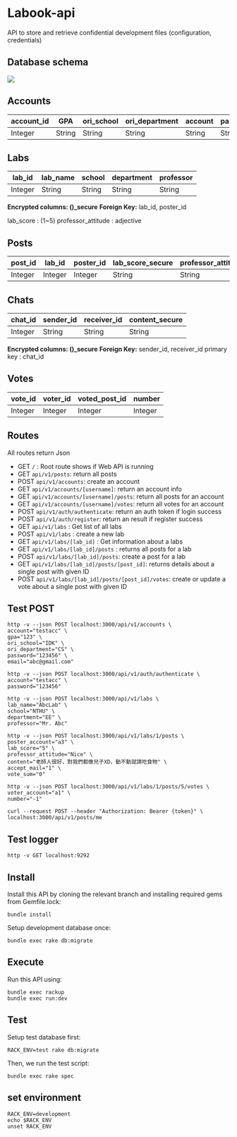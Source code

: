 # Labook-api
API to store and retrieve confidential development files (configuration, credentials)

## Database schema
![](https://i.imgur.com/OEzAQnL.png)

## Accounts
| account_id | GPA | ori_school | ori_department | account | password |
| ---------- | --- | ---------- | -------------- | ------- | -------- |
| Integer     | String | String     | String         | String  | String   |

## Labs
| lab_id | lab_name | school | department | professor |
| ------ | -------- | ------ | ---------- | --------- |
| Integer | String   | String | String     | String    |

**Encrypted columns: ()_secure**
**Foreign Key:** lab_id, poster_id

lab_score : (1~5)
professor_attitude : adjective


## Posts
| post_id | lab_id | poster_id | lab_score_secure | professor_attitude_secure | content_secure |  accept_mail   | vote_sum |
| ------- | ------ | --------- | --------- | ------------------ | ------- | --- | ---- |
| Integer  | Integer | Integer    | String       | String             | String  |   Integer  | Integer  |

## Chats
| chat_id | sender_id | receiver_id | content_secure |
| ------- | --------- | ---------- | ------- |
| Integer  | String    | String     | String  |

**Encrypted columns: ()_secure**
**Foreign Key:** sender_id, receiver_id
primary key : chat_id

## Votes
| vote_id | voter_id | voted_post_id | number |
| ------- | --------- | ---------- | ------- |
| Integer  | Integer    | Integer     | Integer  |


## Routes
All routes return Json

- GET `/` : Root route shows if Web API is running
- GET `api/v1/posts`: return all posts
- POST `api/v1/accounts`: create an account
- GET `api/v1/accounts/[username]`: return an account info
- GET `api/v1/accounts/[username]/posts`: return all posts for an account
- GET `api/v1/accounts/[username]/votes`: return all votes for an account
- POST `api/v1/auth/authenticate`: return an auth token if login success
- POST `api/v1/auth/register`: return an result if register success
- GET `api/v1/labs` : Get list of all labs
- POST `api/v1/labs` : create a new lab
- GET `api/v1/labs/[lab_id]` : Get information about a labs
- GET `api/v1/labs/[lab_id]/posts` : returns all posts for a lab
- POST `api/v1/labs/[lab_id]/posts`:  create a post for a lab
- GET `api/v1/labs/[lab_id]/posts/[post_id]`: returns details about a single post with given ID
- POST `api/v1/labs/[lab_id]/posts/[post_id]/votes`: create or update a vote about a single post with given ID


## Test POST
```console
http -v --json POST localhost:3000/api/v1/accounts \
account="testacc" \
gpa="123" \
ori_school="IDK" \
ori_department="CS" \
password="123456" \
email="abc@gmail.com"

http -v --json POST localhost:3000/api/v1/auth/authenticate \
account="testacc" \
password="123456"

http -v --json POST localhost:3000/api/v1/labs \
lab_name="AbcLab" \
school="NTHU" \
department="EE" \
professor="Mr. Abc"

http -v --json POST localhost:3000/api/v1/labs/1/posts \
poster_account="a3" \
lab_score="5" \
professor_attitude="Nice" \
content="老師人很好，對我們都像兒子XD，動不動就請吃食物" \
accept_mail="1" \
vote_sum="0"

http -v --json POST localhost:3000/api/v1/labs/1/posts/5/votes \
voter_account="a1" \
number="-1"

curl --request POST --header "Authorization: Bearer {token}" \
localhost:3000/api/v1/posts/me
```
## Test logger
```
http -v GET localhost:9292
```


## Install
Install this API by cloning the relevant branch and installing required gems from Gemfile.lock:

```
bundle install
```
Setup development database once:

```
bundle exec rake db:migrate
```

## Execute
Run this API using:

```
bundle exec rackup
bundle exec run:dev
```

## Test
Setup test database first:

```
RACK_ENV=test rake db:migrate
```

Then, we run the test script:
```
bundle exec rake spec
```

## set environment
```
RACK_ENV=development
echo $RACK_ENV
unset RACK_ENV
```